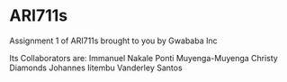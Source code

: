 # ARI711s
Assignment 1 of ARI711s brought to you by Gwababa Inc

Its Collaborators are:
              Immanuel Nakale
              Ponti Muyenga-Muyenga
              Christy Diamonds
              Johannes Iitembu
              Vanderley Santos
